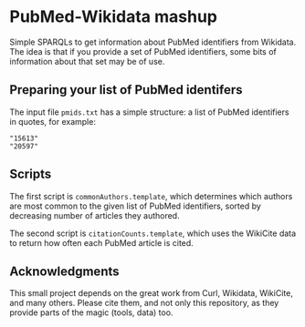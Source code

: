 # PubMed-Wikidata mashup

Simple SPARQLs to get information about PubMed identifiers from Wikidata. The idea
is that if you provide a set of PubMed identifiers, some bits of information about
that set may be of use.

## Preparing your list of PubMed identifers

The input file `pmids.txt` has a simple structure: a list of PubMed identifiers
in quotes, for example:

```
"15613"
"20597"
```

## Scripts

The first script is `commonAuthors.template`, which determines which authors are
most common to the given list of PubMed identifiers, sorted by decreasing number
of articles they authored.

The second script is `citationCounts.template`, which uses the WikiCite data to
return how often each PubMed article is cited.

## Acknowledgments

This small project depends on the great work from Curl, Wikidata, WikiCite,
and many others. Please cite them, and not only this repository, as they provide
parts of the magic (tools, data) too.

